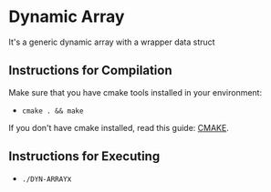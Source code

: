 # Dynamic Array
It's a generic dynamic array with a wrapper data struct

## Instructions for Compilation
Make sure that you have cmake tools installed in your environment:

- ```cmake . && make```

If you don't have cmake installed, read this guide: [CMAKE](https://cmake.org/install/). 

## Instructions for Executing
- ```./DYN-ARRAY```x

